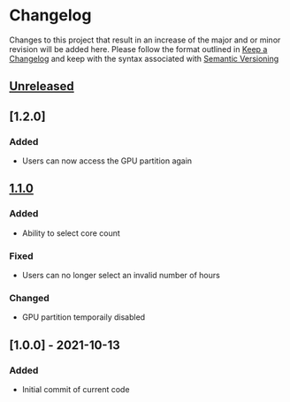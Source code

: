 # Changelog
Changes to this project that result in an increase of the major and or minor revision will be added here. Please follow the format outlined in [Keep a Changelog](http://keepachangelog.com/en/1.0.0/) and keep with the syntax associated with [Semantic Versioning](https://semver.org/)

## [Unreleased]
## [1.2.0]
### Added
- Users can now access the GPU partition again

## [1.1.0]
### Added
- Ability to select core count
### Fixed
- Users can no longer select an invalid number of hours
### Changed
- GPU partition temporaily disabled

## [1.0.0] - 2021-10-13
### Added
- Initial commit of current code

[Unreleased]: https://github.com/UCO-HPC/buddy_ansys/compare/1.1.0...HEAD
[1.1.0]: https://github.com/UCO-HPC/buddy_ansys/compare/1.0.0...1.1.0
